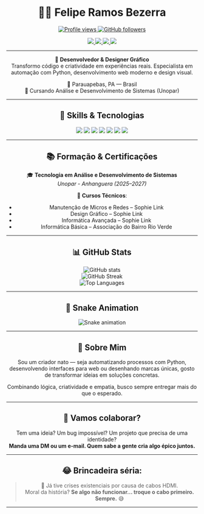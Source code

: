 <div align="center">

<h1>👨‍💻 Felipe Ramos Bezerra</h1>

<p>
  <a href="https://github.com/lipex5k">
    <img src="https://komarev.com/ghpvc/?username=lipex5k&color=green" alt="Profile views" />
  </a>
  <a href="https://github.com/lipex5k">
    <img src="https://img.shields.io/github/followers/lipex5k?style=social" alt="GitHub followers" />
  </a>
</p>

<p>
  <a href="https://www.linkedin.com/in/lipex5k/">
    <img src="https://img.shields.io/badge/LinkedIn-blue?style=for-the-badge&logo=linkedin" />
  </a>
  <a href="mailto:feliperamosdevoffice@gmail.com">
    <img src="https://img.shields.io/badge/Gmail-D14836?style=for-the-badge&logo=gmail&logoColor=white" />
  </a>
  <a href="https://discord.com/users/lipex5k">
    <img src="https://img.shields.io/badge/Discord-5865F2?style=for-the-badge&logo=discord&logoColor=white" />
  </a>
  <a href="https://lipexdev.com.br/">
    <img src="https://img.shields.io/badge/Website-lipexdev.com.br-0abf53?style=for-the-badge&logo=vercel&logoColor=white" />
  </a>
</p>

---

🎯 <strong>Desenvolvedor & Designer Gráfico</strong>  
Transformo código e criatividade em experiências reais. Especialista em automação com Python, desenvolvimento web moderno e design visual.

📍 Parauapebas, PA — Brasil  
🌱 Cursando Análise e Desenvolvimento de Sistemas (Unopar)

---

## 🚀 Skills & Tecnologias

<p align="center">
  <img src="https://img.shields.io/badge/Python-3776AB?style=for-the-badge&logo=python&logoColor=white" />
  <img src="https://img.shields.io/badge/HTML5-e34c26?style=for-the-badge&logo=html5&logoColor=white" />
  <img src="https://img.shields.io/badge/CSS3-264de4?style=for-the-badge&logo=css3&logoColor=white" />
  <img src="https://img.shields.io/badge/JavaScript-F7DF1E?style=for-the-badge&logo=javascript&logoColor=black" />
  <img src="https://img.shields.io/badge/Node.js-339933?style=for-the-badge&logo=nodedotjs&logoColor=white" />
  <img src="https://img.shields.io/badge/TypeScript-007acc?style=for-the-badge&logo=typescript&logoColor=white" />
  <img src="https://img.shields.io/badge/Photoshop-31A8FF?style=for-the-badge&logo=adobe-photoshop&logoColor=white" />
</p>

---

## 📚 Formação & Certificações

🎓 **Tecnologia em Análise e Desenvolvimento de Sistemas**  
_Unopar - Anhanguera (2025–2027)_

📜 **Cursos Técnicos**:
- Manutenção de Micros e Redes – Sophie Link  
- Design Gráfico – Sophie Link  
- Informática Avançada – Sophie Link  
- Informática Básica – Associação do Bairro Rio Verde

---

## 📊 GitHub Stats

<div align="center">
  <img src="https://github-readme-stats.vercel.app/api?username=lipex5k&show_icons=true&theme=tokyonight&hide_title=false&count_private=true" alt="GitHub stats" />
  <br/>
  <img src="https://github-readme-streak-stats.herokuapp.com?user=lipex5k&theme=tokyonight&hide_border=false" alt="GitHub Streak" />
  <br/>
  <img src="https://github-readme-stats.vercel.app/api/top-langs/?username=lipex5k&layout=compact&theme=tokyonight&langs_count=8" alt="Top Languages" />
</div>

---

## 🐍 Snake Animation

<div align="center">
  <img src="https://raw.githubusercontent.com/lipex5k/lipex5k/output/github-contribution-grid-snake.svg" alt="Snake animation" />
</div>

---

## 🧠 Sobre Mim

Sou um criador nato — seja automatizando processos com Python, desenvolvendo interfaces para web ou desenhando marcas únicas, gosto de transformar ideias em soluções concretas.

Combinando lógica, criatividade e empatia, busco sempre entregar mais do que o esperado.

---

## 🤝 Vamos colaborar?

Tem uma ideia? Um bug impossível? Um projeto que precisa de uma identidade?  
**Manda uma DM ou um e-mail. Quem sabe a gente cria algo épico juntos.**

---

## 😂 Brincadeira séria:

> 🧃 Já tive crises existenciais por causa de cabos HDMI.  
> Moral da história? **Se algo não funcionar... troque o cabo primeiro. Sempre.** 😅

---

</div>
